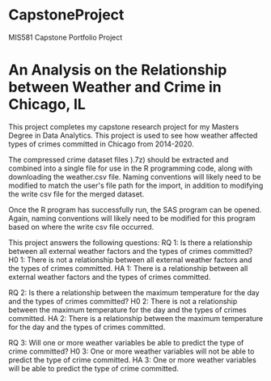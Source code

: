 # CapstoneProject
MIS581 Capstone Portfolio Project

# An Analysis on the Relationship between Weather and Crime in Chicago, IL

This project completes my capstone research project for my Masters Degree in Data Analytics. This project is used to see how weather affected types of crimes committed in Chicago from 2014-2020.


The compressed crime dataset files ).7z) should be extracted and combined into a single file for use in the R programming code, along with downloading the weather.csv file. 
Naming conventions will likely need to be modified to match the user's file path for the import, in addition to modifying the write csv file for the merged dataset. 

Once the R program has successfully run, the SAS program can be opened. 
Again, naming conventions will likely need to be modified for this program based on where the write csv file occurred. 


This project answers the following questions:
RQ 1: Is there a relationship between all external weather factors and the types of crimes committed?
    H0 1: There is not a relationship between all external weather factors and the types of crimes committed.
    HA 1: There is a relationship between all external weather factors and the types of crimes committed.

RQ 2: Is there a relationship between the maximum temperature for the day and the types of crimes committed?
    H0 2: There is not a relationship between the maximum temperature for the day and the types of crimes committed.
    HA 2: There is a relationship between the maximum temperature for the day and the types of crimes committed.

RQ 3: Will one or more weather variables be able to predict the type of crime committed?
    H0 3: One or more weather variables will not be able to predict the type of crime committed.
    HA 3: One or more weather variables will be able to predict the type of crime committed.
